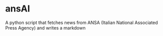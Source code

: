 # ansAI
A python script that fetches news from ANSA (Italian National Associated Press Agency) and writes a markdown 
